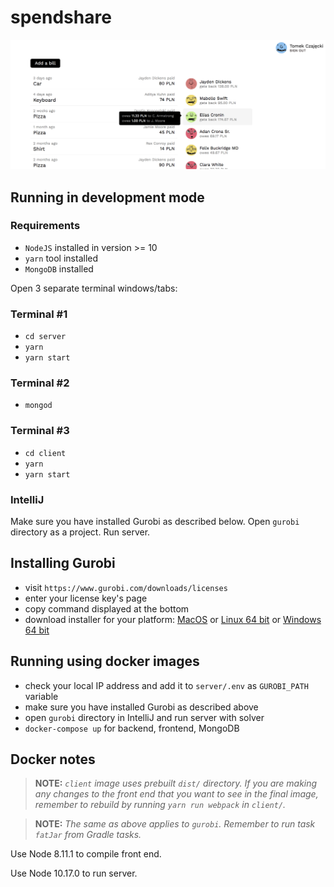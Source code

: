 # spendshare

![](./screenshot.png)

## Running in development mode

### Requirements

- `NodeJS` installed in version >= 10
- `yarn` tool installed
- `MongoDB` installed

Open 3 separate terminal windows/tabs:

### Terminal #1

- `cd server`
- `yarn`
- `yarn start`

### Terminal #2

- `mongod`

### Terminal #3

- `cd client`
- `yarn`
- `yarn start`

### IntelliJ

Make sure you have installed Gurobi as described below. Open `gurobi` directory as a project. Run server.

## Installing Gurobi

- visit `https://www.gurobi.com/downloads/licenses`
- enter your license key's page
- copy command displayed at the bottom
- download installer for your platform:
  [MacOS](https://packages.gurobi.com/8.1/gurobi8.1.1_mac64.pkg) or
  [Linux 64 bit](https://packages.gurobi.com/8.1/gurobi8.1.1_linux64.tar.gz) or
  [Windows 64 bit](https://packages.gurobi.com/8.1/Gurobi-8.1.1-win64.msi)

## Running using docker images

- check your local IP address and add it to `server/.env` as `GUROBI_PATH` variable
- make sure you have installed Gurobi as described above
- open `gurobi` directory in IntelliJ and run server with solver
- `docker-compose up` for backend, frontend, MongoDB

## Docker notes

> **NOTE:** _`client` image uses prebuilt `dist/` directory. If you are making any changes to the front end that you want to see in the final image, remember to rebuild by running `yarn run webpack` in `client/`._

> **NOTE:** _The same as above applies to `gurobi`. Remember to run task `fatJar` from Gradle tasks._

Use Node 8.11.1 to compile front end.

Use Node 10.17.0 to run server.
